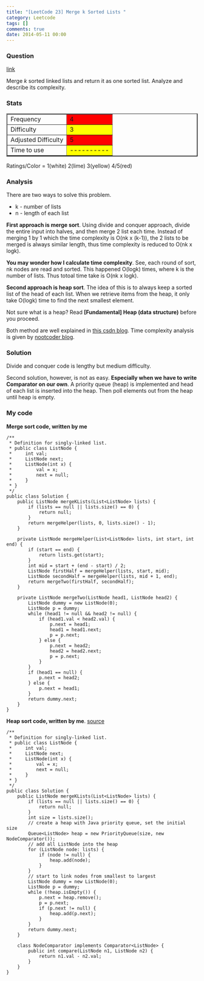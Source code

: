 ```yaml
---
title: "[LeetCode 23] Merge k Sorted Lists "
category: Leetcode
tags: []
comments: true
date: 2014-05-11 00:00
---
```



### Question

[link](http://oj.leetcode.com/problems/merge-k-sorted-lists/)

<div class="question-content">
            <p></p><p>
Merge <i>k</i> sorted linked lists and return it as one sorted list. Analyze and describe its complexity.
</p><p></p>
</div>

### Stats

<table border="2">
	<tr>
		<td>Frequency</td>
		<td bgcolor="red">4</td>
	</tr>
	<tr>
		<td>Difficulty</td>
		<td bgcolor="yellow">3</td>
	</tr>
	<tr>
		<td>Adjusted Difficulty</td>
		<td bgcolor="red">5</td>
	</tr>
	<tr>
		<td>Time to use</td>
		<td bgcolor="yellow">----------</td>
	</tr>
</table>

Ratings/Color = 1(white) 2(lime) 3(yellow) 4/5(red)

### Analysis

There are two ways to solve this problem.

- k - number of lists
- n - length of each list

**First approach is merge sort**. Using divide and conquer approach, divide the entire input into halves, and then merge 2 list each time. Instead of merging 1 by 1 which the time complexity is O(nk x (k-1)), the 2 lists to be merged is always similar length, thus time complexity is reduced to O(nk x logk).

**You may wonder how I calculate time complexity**. See, each round of sort, nk nodes are read and sorted. This happened O(logk) times, where k is the number of lists. Thus totoal time take is O(nk x logk).

**Second approach is heap sort**. The idea of this is to always keep a sorted list of the head of each list. When we retrieve items from the heap, it only take O(logk) time to find the next smallest element.

Not sure what is a heap? Read **[Fundamental] Heap (data structure)** before you proceed.

Both method are well explained in [this csdn blog](http://blog.csdn.net/linhuanmars/article/details/19899259). Time complexity analysis is given by [nootcoder blog](http://n00tc0d3r.blogspot.sg/2013/04/merge-k-sorted-lists.html).

### Solution

Divide and conquer code is lengthy but medium difficulty.

Second solution, however, is not as easy. **Especially when we have to write Comparator on our own**. A priority queue (heap) is implemented and head of each list is inserted into the heap. Then poll elements out from the heap until heap is empty.

### My code

**Merge sort code, written by me**

    /**
     * Definition for singly-linked list.
     * public class ListNode {
     *     int val;
     *     ListNode next;
     *     ListNode(int x) {
     *         val = x;
     *         next = null;
     *     }
     * }
     */
    public class Solution {
        public ListNode mergeKLists(List<ListNode> lists) {
            if (lists == null || lists.size() == 0) {
                return null;
            }
            return mergeHelper(lists, 0, lists.size() - 1);
        }

        private ListNode mergeHelper(List<ListNode> lists, int start, int end) {
            if (start == end) {
                return lists.get(start);
            }
            int mid = start + (end - start) / 2;
            ListNode firstHalf = mergeHelper(lists, start, mid);
            ListNode secondHalf = mergeHelper(lists, mid + 1, end);
            return mergeTwo(firstHalf, secondHalf);
        }

        private ListNode mergeTwo(ListNode head1, ListNode head2) {
            ListNode dummy = new ListNode(0);
            ListNode p = dummy;
            while (head1 != null && head2 != null) {
                if (head1.val < head2.val) {
                    p.next = head1;
                    head1 = head1.next;
                    p = p.next;
                } else {
                    p.next = head2;
                    head2 = head2.next;
                    p = p.next;
                }
            }
            if (head1 == null) {
                p.next = head2;
            } else {
                p.next = head1;
            }
            return dummy.next;
        }
    }

**Heap sort code, written by me**. [source](http://answer.ninechapter.com/solutions/merge-k-sorted-lists/)

    /**
     * Definition for singly-linked list.
     * public class ListNode {
     *     int val;
     *     ListNode next;
     *     ListNode(int x) {
     *         val = x;
     *         next = null;
     *     }
     * }
     */
    public class Solution {
        public ListNode mergeKLists(List<ListNode> lists) {
            if (lists == null || lists.size() == 0) {
                return null;
            }
            int size = lists.size();
            // create a heap with Java priority queue, set the initial size
            Queue<ListNode> heap = new PriorityQueue(size, new NodeComparator());
            // add all ListNode into the heap
            for (ListNode node: lists) {
                if (node != null) {
                    heap.add(node);
                }
            }
            // start to link nodes from smallest to largest
            ListNode dummy = new ListNode(0);
            ListNode p = dummy;
            while (!heap.isEmpty()) {
                p.next = heap.remove();
                p = p.next;
                if (p.next != null) {
                    heap.add(p.next);
                }
            }
            return dummy.next;
        }

        class NodeComparator implements Comparator<ListNode> {
            public int compare(ListNode n1, ListNode n2) {
                return n1.val - n2.val;
            }
        }
    }
